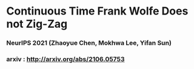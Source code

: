 # Continuous Time Frank Wolfe Does not Zig-Zag
### NeurIPS 2021 (Zhaoyue Chen, Mokhwa Lee, Yifan Sun)
### arxiv : http://arxiv.org/abs/2106.05753
